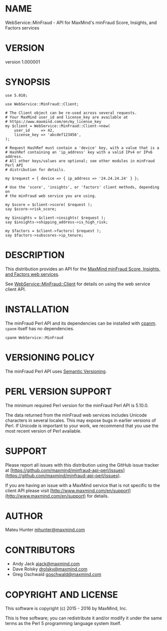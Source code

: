 # NAME

WebService::MinFraud - API for MaxMind's minFraud Score, Insights, and Factors services

# VERSION

version 1.000001

# SYNOPSIS

    use 5.010;

    use WebService::MinFraud::Client;

    # The Client object can be re-used across several requests.
    # Your MaxMind user_id and license_key are available at
    # https://www.maxmind.com/en/my_license_key
    my $client = WebService::MinFraud::Client->new(
        user_id     => 42,
        license_key => 'abcdef123456',
    );

    # Request HashRef must contain a 'device' key, with a value that is a
    # HashRef containing an 'ip_address' key with a valid IPv4 or IPv6 address.
    # All other keys/values are optional; see other modules in minFraud Perl API
    # distribution for details.

    my $request = { device => { ip_address => '24.24.24.24' } };

    # Use the 'score', 'insights', or 'factors' client methods, depending on
    # the minFraud web service you are using.

    my $score = $client->score( $request );
    say $score->risk_score;

    my $insights = $client->insights( $request );
    say $insights->shipping_address->is_high_risk;

    my $factors = $client->factors( $request );
    say $factors->subscores->ip_tenure;

# DESCRIPTION

This distribution provides an API for the
[MaxMind minFraud Score, Insights, and Factors web services](https://dev.maxmind.com/minfraud/).

See [WebService::MinFraud::Client](https://metacpan.org/pod/WebService::MinFraud::Client) for details on using the web service client
API.

# INSTALLATION

The minFraud Perl API and its dependencies can be installed with
[cpanm](https://metacpan.org/pod/App::cpanminus). `cpanm` itself has no
dependencies.

    cpanm WebService::MinFraud

# VERSIONING POLICY

The minFraud Perl API uses [Semantic Versioning](http://semver.org/).

# PERL VERSION SUPPORT

The minimum required Perl version for the minFraud Perl API is 5.10.0.

The data returned from the minFraud web services includes Unicode characters
in several locales. This may expose bugs in earlier versions of Perl. If
Unicode is important to your work, we recommend that you use the most recent
version of Perl available.

# SUPPORT

Please report all issues with this distribution using the GitHub issue tracker
at [https://github.com/maxmind/minfraud-api-perl/issues](https://github.com/maxmind/minfraud-api-perl/issues).

If you are having an issue with a MaxMind service that is not specific to the
client API please visit [http://www.maxmind.com/en/support](http://www.maxmind.com/en/support) for details.

# AUTHOR

Mateu Hunter <mhunter@maxmind.com>

# CONTRIBUTORS

- Andy Jack <ajack@maxmind.com>
- Dave Rolsky <drolsky@maxmind.com>
- Greg Oschwald <goschwald@maxmind.com>

# COPYRIGHT AND LICENSE

This software is copyright (c) 2015 - 2016 by MaxMind, Inc.

This is free software; you can redistribute it and/or modify it under
the same terms as the Perl 5 programming language system itself.
